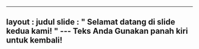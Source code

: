 ---
 layout : judul slide
 : " Selamat datang di slide kedua kami! " 
--- Teks Anda Gunakan panah kiri untuk kembali!
--
